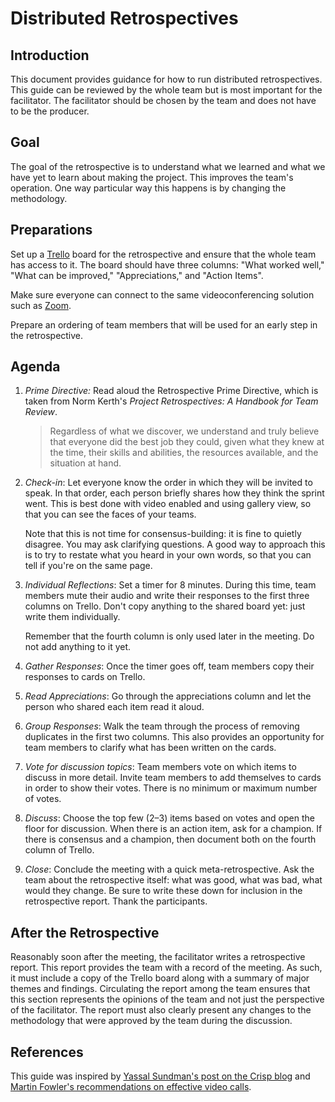 # Distributed Retrospectives

## Introduction

This document provides guidance for how to run distributed retrospectives.
This guide can be reviewed by the whole team but is most important
for the facilitator. The facilitator should be chosen by the team
and does not have to be the producer.

## Goal

The goal of the retrospective is to understand what we learned and what we have
yet to learn about making the project. This improves the team's operation.
One way particular way this happens is by changing the methodology.

## Preparations

Set up a [Trello](trello.com) board for the retrospective and ensure that
the whole team has access to it. The board should have three columns:
"What worked well," "What can be improved," "Appreciations," and 
"Action Items".

Make sure everyone can connect to the same videoconferencing solution
such as [Zoom](zoom.us). 

Prepare an ordering of team members that will be used for an early
step in the retrospective.

## Agenda

1. *Prime Directive:* Read aloud the Retrospective Prime Directive, which is
   taken from Norm Kerth's _Project Retrospectives: A Handbook for Team Review_.

    >Regardless of what we discover, we understand and truly believe that
   everyone did the best job they could, given what they knew at the time, their
   skills and abilities, the resources available, and the situation at hand.

1. *Check-in*: Let everyone know the order in which they will be invited to speak.
   In that order, each person briefly shares how they think the sprint went.
   This is best done with video enabled and using gallery view, so that you
   can see the faces of your teams.
   
   Note that this is not time for consensus-building: it is fine to quietly
   disagree. You may ask clarifying questions. A good way to approach this 
   is to try to restate what you heard in your own words, so that you can tell
   if you're on the same page.

1. *Individual Reflections*: Set a timer for 8 minutes. During this time,
   team members mute their audio and write their responses to the first
   three columns on Trello. Don't copy anything to the shared board yet:
   just write them individually. 

   Remember that the fourth column is only used later in the meeting. 
   Do not add anything to it yet.

1. *Gather Responses*: Once the timer goes off, team members copy their
   responses to cards on Trello. 

1. *Read Appreciations*: Go through the appreciations column and let the
    person who shared each item read it aloud. 

1. *Group Responses*: Walk the team through the process of removing
    duplicates in the first two columns.
    This also provides an opportunity for team members
    to clarify what has been written on the cards. 

1. *Vote for discussion topics*: Team members vote on which items
    to discuss in more detail. Invite team members to add themselves
    to cards in order to show their votes. There is no minimum or 
    maximum number of votes.

1. *Discuss*: Choose the top few (2&ndash;3) items based on votes and
    open the floor for discussion. 
    When there is an action item, ask for a champion. If there is consensus
    and a champion, then document both on the fourth column of Trello.

1. *Close*: Conclude the meeting with a quick meta-retrospective. Ask
    the team about the retrospective itself: what was good, what was bad,
    what would they change. Be sure to write these down for inclusion
    in the retrospective report. Thank the participants.

## After the Retrospective

Reasonably soon after the meeting, the facilitator writes a retrospective
report. This report provides the team with a record of the meeting. As such, it
must include a copy of the Trello board along with a summary of major themes and
findings. Circulating the report among the team ensures that this section
represents the opinions of the team and not just the perspective of the
facilitator. The report must also clearly present any changes to the methodology
that were approved by the team during the discussion. 

## References

This guide was inspired by [Yassal Sundman's post on the Crisp blog](https://blog.crisp.se/2018/10/19/yassalsundman/remote-or-distributed-retrospectives)
and [Martin Fowler's recommendations on effective video calls](https://martinfowler.com/articles/effective-video-calls.html).